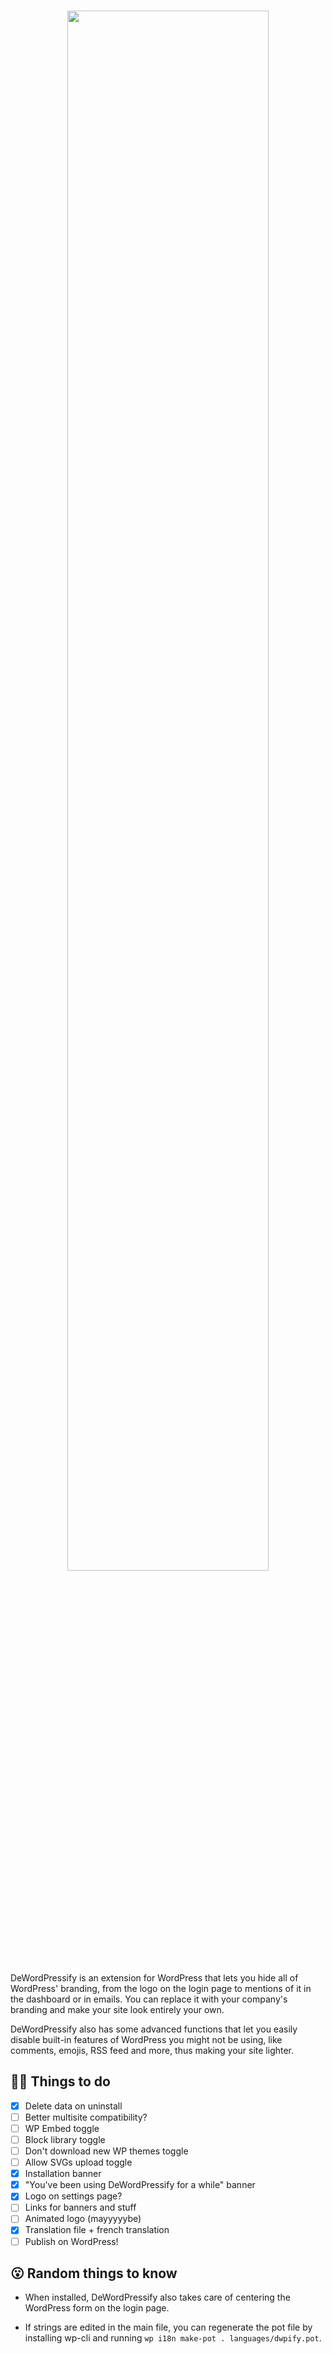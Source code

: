 <h1 align="center">
  <a href="https://tahoe.be"><img src="https://raw.githubusercontent.com/morceaudebois/dewordpressify/master/assets/dewordpressify.png" width="80%" alt=""></a>
</h1>

DeWordPressify is an extension for WordPress that lets you hide all of WordPress' branding, from the logo on the login page to mentions of it in the dashboard or in emails. You can replace it with your company's branding and make your site look entirely your own.

DeWordPressify also has some advanced functions that let you easily disable built-in features of WordPress you might not be using, like comments, emojis, RSS feed and more, thus making your site lighter.

## 👨‍💻 Things to do

- [x] Delete data on uninstall
- [ ] Better multisite compatibility?
- [ ] WP Embed toggle
- [ ] Block library toggle
- [ ] Don't download new WP themes toggle
- [ ] Allow SVGs upload toggle
- [x] Installation banner
- [x] "You've been using DeWordPressify for a while" banner
- [x] Logo on settings page?
- [ ] Links for banners and stuff
- [ ] Animated logo (mayyyyybe)
- [x] Translation file + french translation
- [ ] Publish on WordPress!

## 😮 Random things to know

- When installed, DeWordPressify also takes care of centering the WordPress form on the login page.

- If strings are edited in the main file, you can regenerate the pot file by installing wp-cli and running `wp i18n make-pot . languages/dwpify.pot`.